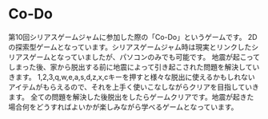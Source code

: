 # Co-Do
第10回シリアスゲームジャムに参加した際の「Co-Do」というゲームです。
2Dの探索型ゲームとなっています。シリアスゲームジャム時は現実とリンクしたシリアスゲームとなっていましたが、パソコンのみでも可能です。
地震が起こってしまった後、家から脱出する前に地震によって引き起こされた問題を解決していきます。
1,2,3,q,w,e,a,s,d,z,x,cキーを押すと様々な脱出に使えるかもしれないアイテムがもらえるので、それを上手く使いこなしながらクリアを目指していきます。
全ての問題を解決した後脱出をしたらゲームクリアです。地震が起きた場合何をどうすればよいかが楽しみながら学べるゲームとなっています。
